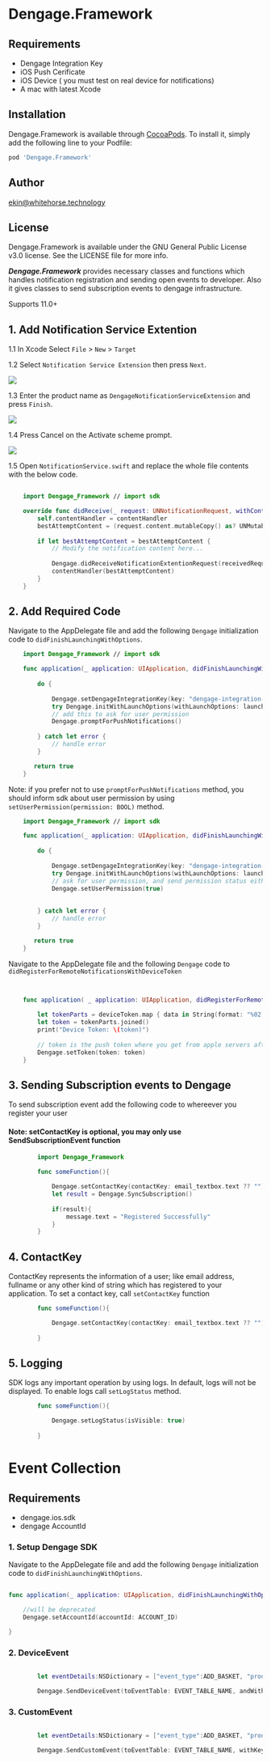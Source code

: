 # Dengage.Framework

## Requirements

* Dengage Integration Key
* iOS Push Cerificate
* iOS Device ( you must test on real device for notifications)
* A mac with latest Xcode

## Installation

Dengage.Framework is available through [CocoaPods](https://cocoapods.org). To install
it, simply add the following line to your Podfile:

```ruby
pod 'Dengage.Framework'
```

## Author

ekin@whitehorse.technology

## License

Dengage.Framework is available under the GNU General Public License v3.0 license. See the LICENSE file for more info.

***Dengage.Framework*** provides necessary classes and functions which handles notification registration and sending open events to developer.  Also it gives classes to send subscription events to dengage infrastructure.

Supports 11.0+

## 1. Add Notification Service Extention

1.1 In Xcode Select ```File``` > ```New``` > ```Target```

1.2 Select ```Notification Service Extension``` then press ```Next```.

![](./docs/img/extension.png)

1.3 Enter the product name as ```DengageNotificationServiceExtension``` and press ```Finish```.

![](./docs/img/settings.png)

1.4 Press Cancel on the Activate scheme prompt.

![](./docs/img/activate.png)

1.5 Open ```NotificationService.swift``` and replace the whole file contents with the below code.

```swift

    import Dengage_Framework // import sdk

    override func didReceive(_ request: UNNotificationRequest, withContentHandler contentHandler: @escaping (UNNotificationContent) -> Void) {
        self.contentHandler = contentHandler
        bestAttemptContent = (request.content.mutableCopy() as? UNMutableNotificationContent)
         
        if let bestAttemptContent = bestAttemptContent {
            // Modify the notification content here...
           
            Dengage.didReceiveNotificationExtentionRequest(receivedRequest: request, with: bestAttemptContent)
            contentHandler(bestAttemptContent)
        }
    }

```

## 2. Add Required Code

Navigate to the AppDelegate file and add the following ```Dengage``` initialization code to ```didFinishLaunchingWithOptions```.

```swift
    import Dengage_Framework // import sdk

    func application(_ application: UIApplication, didFinishLaunchingWithOptions launchOptions: [UIApplication.LaunchOptionsKey: Any]?) -> Bool {
        
        do {
            
            Dengage.setDengageIntegrationKey(key: "dengage-integration-key")
            try Dengage.initWithLaunchOptions(withLaunchOptions: launchOptions, badgeCountReset: true)
            // add this to ask for user permission
            Dengage.promptForPushNotifications()
            
        } catch let error {
            // handle error
        }

       return true
    }

```

Note: if you prefer not to use ```promptForPushNotifications``` method, you should inform sdk about user permission by using ```setUserPermission(permission: BOOL)``` method.

```swift
    import Dengage_Framework // import sdk

    func application(_ application: UIApplication, didFinishLaunchingWithOptions launchOptions: [UIApplication.LaunchOptionsKey: Any]?) -> Bool {
        
        do {
            
            Dengage.setDengageIntegrationKey(key: "dengage-integration-key")
            try Dengage.initWithLaunchOptions(withLaunchOptions: launchOptions, badgeCountReset: true)
            // ask for user permission, and send permission status either false or true
            Dengage.setUserPermission(true)
            
            
        } catch let error {
            // handle error
        }

       return true
    }

```

Navigate to the AppDelegate file and the following ```Dengage``` code to ```didRegisterForRemoteNotificationsWithDeviceToken```

```swift 


    func application( _ application: UIApplication, didRegisterForRemoteNotificationsWithDeviceToken deviceToken: Data) {
        
        let tokenParts = deviceToken.map { data in String(format: "%02.2hhx", data) }
        let token = tokenParts.joined()
        print("Device Token: \(token)")
        
        // token is the push token where you get from apple servers after registration
        Dengage.setToken(token: token)
    }

```
## 3. Sending Subscription events to Dengage

To send subscription event add the following code to whereever you register your user

#### Note: setContactKey is optional, you may only use SendSubscriptionEvent function

```swift
        import Dengage_Framework

        func someFunction(){

            Dengage.setContactKey(contactKey: email_textbox.text ?? "")
            let result = Dengage.SyncSubscription()
                
            if(result){ 
                message.text = "Registered Successfully"
            }
        }

```

## 4. ContactKey

ContactKey represents the information of a user; like email address, fullname or any other kind of string which has registered to your application. To set a contact key, call ```setContactKey``` function

```swift
        func someFunction(){

            Dengage.setContactKey(contactKey: email_textbox.text ?? "")
            
        }
```

## 5. Logging

SDK logs any important operation by using logs. In default, logs will not be displayed. To enable logs call ```setLogStatus``` method.

```swift
        func someFunction(){

            Dengage.setLogStatus(isVisible: true)
            
        }
```

# Event Collection

## Requirements

* dengage.ios.sdk
* dengage AccountId

### 1. Setup Dengage SDK 

Navigate to the AppDelegate file and add the following ```Dengage``` initialization code to ```didFinishLaunchingWithOptions```.

```swift

func application(_ application: UIApplication, didFinishLaunchingWithOptions launchOptions: [UIApplication.LaunchOptionsKey: Any]?) -> Bool {

    //will be deprecated
    Dengage.setAccountId(accountId: ACCOUNT_ID)

}

```
### 2. DeviceEvent

```swift

        let eventDetails:NSDictionary = ["event_type":ADD_BASKET, "product_id":strProductID, "quantity": 1]

        Dengage.SendDeviceEvent(toEventTable: EVENT_TABLE_NAME, andWithEventDetails: eventDetails)

```

### 3. CustomEvent

```swift

        let eventDetails:NSDictionary = ["event_type":ADD_BASKET, "product_id":strProductID, "quantity": 1]

        Dengage.SendCustomEvent(toEventTable: EVENT_TABLE_NAME, withKey:"custom-key" andWithEventDetails: eventDetails)

```


